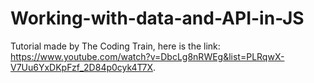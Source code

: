 # Working-with-data-and-API-in-JS
Tutorial made by The Coding Train, here is the link: https://www.youtube.com/watch?v=DbcLg8nRWEg&list=PLRqwX-V7Uu6YxDKpFzf_2D84p0cyk4T7X.
